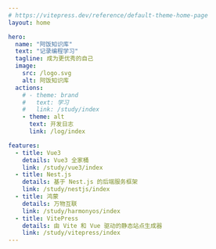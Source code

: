 ```yaml
---
# https://vitepress.dev/reference/default-theme-home-page
layout: home

hero:
  name: "阿饭知识库"
  text: "记录编程学习"
  tagline: 成为更优秀的自己
  image:
    src: /logo.svg
    alt: 阿饭知识库
  actions:
    # - theme: brand
    #   text: 学习
    #   link: /study/index
    - theme: alt
      text: 开发日志
      link: /log/index

features:
  - title: Vue3
    details: Vue3 全家桶
    link: /study/vue3/index
  - title: Nest.js
    details: 基于 Nest.js 的后端服务框架
    link: /study/nestjs/index
  - title: 鸿蒙
    details: 万物互联
    link: /study/harmonyos/index
  - title: VitePress
    details: 由 Vite 和 Vue 驱动的静态站点生成器
    link: /study/vitepress/index
---
```


